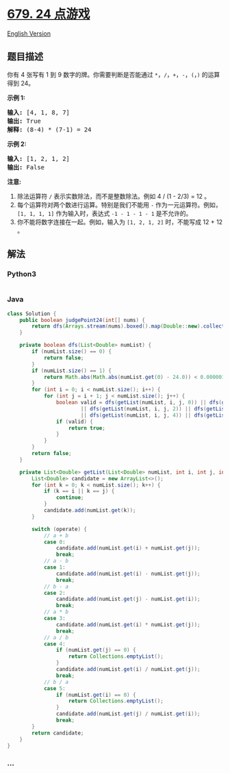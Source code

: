 # [679. 24 点游戏](https://leetcode-cn.com/problems/24-game)

[English Version](/solution/0600-0699/0679.24%20Game/README_EN.md)

## 题目描述

<!-- 这里写题目描述 -->
<p>你有 4 张写有 1 到 9 数字的牌。你需要判断是否能通过&nbsp;<code>*</code>，<code>/</code>，<code>+</code>，<code>-</code>，<code>(</code>，<code>)</code>&nbsp;的运算得到 24。</p>

<p><strong>示例 1:</strong></p>

<pre><strong>输入:</strong> [4, 1, 8, 7]
<strong>输出:</strong> True
<strong>解释:</strong> (8-4) * (7-1) = 24
</pre>

<p><strong>示例 2:</strong></p>

<pre><strong>输入:</strong> [1, 2, 1, 2]
<strong>输出:</strong> False
</pre>

<p><strong>注意:</strong></p>

<ol>
	<li>除法运算符&nbsp;<code>/</code>&nbsp;表示实数除法，而不是整数除法。例如 4 / (1 - 2/3) = 12 。</li>
	<li>每个运算符对两个数进行运算。特别是我们不能用&nbsp;<code>-</code>&nbsp;作为一元运算符。例如，<code>[1, 1, 1, 1]</code>&nbsp;作为输入时，表达式&nbsp;<code>-1 - 1 - 1 - 1</code>&nbsp;是不允许的。</li>
	<li>你不能将数字连接在一起。例如，输入为&nbsp;<code>[1, 2, 1, 2]</code>&nbsp;时，不能写成 12 + 12 。</li>
</ol>

## 解法

<!-- 这里可写通用的实现逻辑 -->

<!-- tabs:start -->

### **Python3**

<!-- 这里可写当前语言的特殊实现逻辑 -->

```python

```

### **Java**

<!-- 这里可写当前语言的特殊实现逻辑 -->

```java
class Solution {
    public boolean judgePoint24(int[] nums) {
        return dfs(Arrays.stream(nums).boxed().map(Double::new).collect(Collectors.toList()));
    }

    private boolean dfs(List<Double> numList) {
        if (numList.size() == 0) {
            return false;
        }
        if (numList.size() == 1) {
            return Math.abs(Math.abs(numList.get(0) - 24.0)) < 0.000001d;
        }
        for (int i = 0; i < numList.size(); i++) {
            for (int j = i + 1; j < numList.size(); j++) {
                boolean valid = dfs(getList(numList, i, j, 0)) || dfs(getList(numList, i, j, 1))
                        || dfs(getList(numList, i, j, 2)) || dfs(getList(numList, i, j, 3))
                        || dfs(getList(numList, i, j, 4)) || dfs(getList(numList, i, j, 5));
                if (valid) {
                    return true;
                }
            }
        }
        return false;
    }

    private List<Double> getList(List<Double> numList, int i, int j, int operate) {
        List<Double> candidate = new ArrayList<>();
        for (int k = 0; k < numList.size(); k++) {
            if (k == i || k == j) {
                continue;
            }
            candidate.add(numList.get(k));
        }

        switch (operate) {
            // a + b
            case 0:
                candidate.add(numList.get(i) + numList.get(j));
                break;
            // a - b
            case 1:
                candidate.add(numList.get(i) - numList.get(j));
                break;
            // b - a
            case 2:
                candidate.add(numList.get(j) - numList.get(i));
                break;
            // a * b
            case 3:
                candidate.add(numList.get(i) * numList.get(j));
                break;
            // a / b
            case 4:
                if (numList.get(j) == 0) {
                    return Collections.emptyList();
                }
                candidate.add(numList.get(i) / numList.get(j));
                break;
            // b / a
            case 5:
                if (numList.get(i) == 0) {
                    return Collections.emptyList();
                }
                candidate.add(numList.get(j) / numList.get(i));
                break;
        }
        return candidate;
    }
}
```

### **...**

```

```

<!-- tabs:end -->
